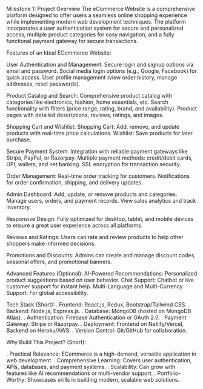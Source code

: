 Milestone 1: Project Overview The eCommerce Website is a comprehensive platform designed to offer users a seamless online shopping experience while implementing modern web development techniques. The platform incorporates a user authentication system for secure and personalized access, multiple product categories for easy navigation, and a fully functional payment gateway for secure transactions.

Features of an Ideal ECommerce Website:

User Authentication and Management:
Secure login and signup options via email and password. Social media login options (e.g., Google, Facebook) for quick access. User profile management (view order history, manage addresses, reset passwords).

Product Catalog and Search:
Comprehensive product catalog with categories like electronics, fashion, home essentials, etc. Search functionality with filters (price range, rating, brand, and availability). Product pages with detailed descriptions, reviews, ratings, and images.

Shopping Cart and Wishlist:
Shopping Cart: Add, remove, and update products with real-time price calculations. Wishlist: Save products for later purchase.

Secure Payment System:
Integration with reliable payment gateways like Stripe, PayPal, or Razorpay. Multiple payment methods: credit/debit cards, UPI, wallets, and net banking. SSL encryption for transaction security.

Order Management:
Real-time order tracking for customers. Notifications for order confirmation, shipping, and delivery updates.

Admin Dashboard:
Add, update, or remove products and categories. Manage users, orders, and payment records. View sales analytics and track inventory.

Responsive Design:
Fully optimized for desktop, tablet, and mobile devices to ensure a great user experience across all platforms.

Reviews and Ratings:
Users can rate and review products to help other shoppers make informed decisions.

Promotions and Discounts:
Admins can create and manage discount codes, seasonal offers, and promotional banners.

Advanced Features (Optional):
AI-Powered Recommendations: Personalized product suggestions based on user behavior. Chat Support: Chatbot or live customer support for instant help. Multi-Language and Multi-Currency Support: For global accessibility.

Tech Stack (Short): . Frontend: React.js, Redux, Bootstrap/Tailwind CSS. . Backend: Node.js, Express.js. . Database: MongoDB (hosted on MongoDB Atlas). . Authentication: Firebase Authentication or OAuth 2.0. . Payment Gateway: Stripe or Razorpay. . Deployment: Frontend on Netlify/Vercel, Backend on Heroku/AWS. . Version Control: Git/GitHub for collaboration.

Why Build This Project? (Short):

. Practical Relevance: ECommerce is a high-demand, versatile application in web development. . Comprehensive Learning: Covers user authentication, APIs, databases, and payment systems. . Scalability: Can grow with features like AI recommendations or multi-vendor support. . Portfolio-Worthy: Showcases skills in building modern, scalable web solutions.

